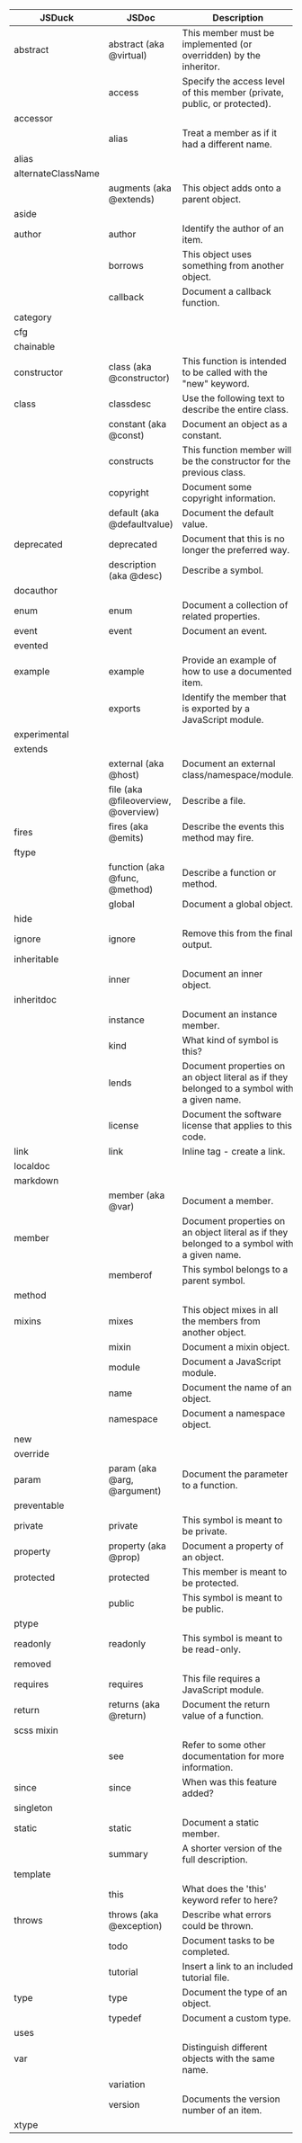| JSDuck             | JSDoc                                | Description           |
|--------------------|--------------------------------------|-----------------------|
| abstract           | abstract (aka @virtual)              | This member must be implemented (or overridden) by the inheritor. |
|                    | access                               | Specify the access level of this member (private, public, or protected). |
| accessor           |                                      |  |
|                    | alias                                | Treat a member as if it had a different name. |
| alias              |                                      |  |
| alternateClassName |                                      |  |
|                    | augments (aka @extends)              | This object adds onto a parent object. |
| aside              |                                      |  |
| author             | author                               | Identify the author of an item. |
|                    | borrows                              | This object uses something from another object. |
|                    | callback                             | Document a callback function. |
| category           |                                      |  |
| cfg                |                                      |  |
| chainable          |                                      |  |
| constructor        | class (aka @constructor)             | This function is intended to be called with the "new" keyword. |
| class              | classdesc                            | Use the following text to describe the entire class. |
|                    | constant (aka @const)                | Document an object as a constant. |
|                    | constructs                           | This function member will be the constructor for the previous class. |
|                    | copyright                            | Document some copyright information. |
|                    | default (aka @defaultvalue)          | Document the default value. |
| deprecated         | deprecated                           | Document that this is no longer the preferred way. |
|                    | description (aka @desc)              | Describe a symbol. |
| docauthor          |                                      |  |
| enum               | enum                                 | Document a collection of related properties. |
| event              | event                                | Document an event. |
| evented            |                                      |  |
| example            | example                              | Provide an example of how to use a documented item. |
|                    | exports                              | Identify the member that is exported by a JavaScript module. |
| experimental       |                                      |  |
| extends            |                                      |  |
|                    | external (aka @host)                 | Document an external class/namespace/module. |
|                    | file (aka @fileoverview, @overview)  | Describe a file. |
| fires              | fires (aka @emits)                   | Describe the events this method may fire. |
| ftype              |                                      |  |
|                    | function (aka @func, @method)        | Describe a function or method. |
|                    | global                               | Document a global object. |
| hide               |                                      |  |
| ignore             | ignore                               | Remove this from the final output. |
| inheritable        |                                      |  |
|                    | inner                                | Document an inner object. |
| inheritdoc         |                                      |  |
|                    | instance                             | Document an instance member. |
|                    | kind                                 | What kind of symbol is this? |
|                    | lends                                | Document properties on an object literal as if they belonged to a symbol with a given name. |
|                    | license                              | Document the software license that applies to this code. |
| link               | link                                 | Inline tag - create a link. |
| localdoc           |                                      |  |
| markdown           |                                      |  |
|                    | member (aka @var)                    | Document a member. |
| member             |                                      | Document properties on an object literal as if they belonged to a symbol with a given name. |
|                    | memberof                             | This symbol belongs to a parent symbol. |
| method             |                                      |  |
| mixins             | mixes                                | This object mixes in all the members from another object. |
|                    | mixin                                | Document a mixin object. |
|                    | module                               | Document a JavaScript module. |
|                    | name                                 | Document the name of an object. |
|                    | namespace                            | Document a namespace object. |
| new                |                                      |  |
| override           |                                      |  |
| param              | param (aka @arg, @argument)          | Document the parameter to a function. |
| preventable        |                                      |  |
| private            | private                              | This symbol is meant to be private. |
| property           | property (aka @prop)                 | Document a property of an object. |
| protected          | protected                            | This member is meant to be protected. |
|                    | public                               | This symbol is meant to be public. |
| ptype              |                                      |  |
| readonly           | readonly                             | This symbol is meant to be read-only. |
| removed            |                                      |  |
| requires           | requires                             | This file requires a JavaScript module. |
| return             | returns (aka @return)                | Document the return value of a function. |
| scss mixin         |                                      |  |
|                    | see                                  | Refer to some other documentation for more information. |
| since              | since                                | When was this feature added? |
| singleton          |                                      |  |
| static             | static                               | Document a static member. |
|                    | summary                              | A shorter version of the full description. |
| template           |                                      |  |
|                    | this                                 | What does the 'this' keyword refer to here? |
| throws             | throws (aka @exception)              | Describe what errors could be thrown. |
|                    | todo                                 | Document tasks to be completed. |
|                    | tutorial                             | Insert a link to an included tutorial file. |
| type               | type                                 | Document the type of an object. |
|                    | typedef                              | Document a custom type. |
| uses               |                                      |  |
| var                |                                      | Distinguish different objects with the same name. |
|                    | variation                            |  |
|                    | version                              | Documents the version number of an item. |
| xtype              |                                      |  |
